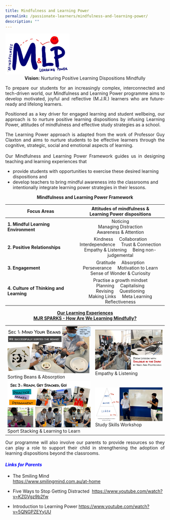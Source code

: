 ```yaml
---
title: Mindfulness and Learning Power
permalink: /passionate-learners/mindfulness-and-learning-power/
description: ""
---
```

<img src="/images/Passionate%20Learners/Mindfulness%20and%20Learning%20Power/MLP%20Logo.jpg" style="width:40%">

<center><b>Vision:</b>&nbsp;Nurturing Positive Learning Dispositions Mindfully</center>

<p style="text-align: justify;">To prepare our students for an increasingly complex, interconnected and tech-driven world, our Mindfulness and Learning Power programme aims to develop motivated, joyful and reflective (M.J.R.) learners who are future-ready and lifelong learners.</p>

<p style="text-align: justify;">Positioned as a key driver for engaged learning and student wellbeing, our approach is to nurture positive learning dispositions by infusing Learning Power, attitudes of mindfulness and effective study strategies as a school.</p>

<p style="text-align: justify;">The Learning Power approach is adapted from the work of Professor Guy Claxton and aims to nurture students to be effective learners through the cognitive, strategic, social and emotional aspects of learning.
<br><br>
Our Mindfulness and Learning Power Framework guides us in designing teaching and learning experiences that</p>

*   provide students with opportunities to exercise these desired learning dispositions and
*   develop teachers to bring mindful awareness into the classrooms and intentionally integrate learning power strategies in their lessons.

<center><b>Mindfulness and Learning Power Framework</b></center>

|             Focus Areas             | Attitudes of mindfulness &amp;<br>Learning Power dispositions         |
|--------|:-------------------:|
|  **1. Mindful Learning Environment**    |                                         Noticing<br>Managing Distraction<br>Awareness &amp; Attention                                          |
|  **2. Positive Relationships**          |             Kindness    &nbsp; &nbsp; Collaboration<br>Interdependence  &nbsp; &nbsp;   Trust &amp; Connection<br>  Empathy &amp; Listening   &nbsp; &nbsp;  Being non-judgemental           |
| **3. Engagement**                       |                    Gratitude &nbsp; &nbsp;   Absorption<br>       Perseverance &nbsp; &nbsp;   Motivation to Learn<br>  Sense of Wonder &amp; Curiosity                    |
| **4. Culture of Thinking and Learning** |   Practise a growth mindset<br>   Planning &nbsp; &nbsp;  Capitalising<br>    Revising  &nbsp; &nbsp;  Questioning<br>Making Links  &nbsp; &nbsp;  Meta Learning<br>Reflectiveness  |

<center><b><u>Our Learning Experiences<br>MJR SPARKS - How Are We Learning Mindfully?</u></b></center>
	
<table>
<tbody>
<tr>
	<td style="width:55%"><img src="/images/Passionate%20Learners/Mindfulness%20and%20Learning%20Power/Sorting%20Beans%20%20Absorption.jpg"><figcaption>Sorting Beans &amp; Absorption</figcaption></td>
	<td style="width:45%"><img src="/images/Passionate%20Learners/Mindfulness%20and%20Learning%20Power/Empathy%20%20Listening.jpg"><figcaption>Empathy &amp; Listening </figcaption></td>
</tr>
<tr>
	<td style="width:45%"><img src="/images/Passionate%20Learners/Mindfulness%20and%20Learning%20Power/Sport%20Stacking%20%20Learning%20to%20Learn.jpg"><figcaption>Sport Stacking &amp; Learning to Learn </figcaption></td>
	<td style="width:55%"><img src="/images/Passionate%20Learners/Mindfulness%20and%20Learning%20Power/Study%20Skills%20Workshop.jpg"><figcaption>Study Skills Workshop </figcaption></td>
</tr>
</tbody>
</table>

<p style="text-align: justify;">Our programme will also involve our parents to provide resources so they can play a role to support their child in strengthening the adoption of learning dispositions beyond the classrooms.</p>

#### <span style="color:#0000ff"> <b><i>Links for Parents</i></b> </span>

*   The Smiling Mind    
<a href="https://www.smilingmind.com.au/at-home" target="_blank">https://www.smilingmind.com.au/at-home</a>

*   Five Ways to Stop Getting Distracted&nbsp;
<a href="https://www.youtube.com/watch?v=KZGVgz9b2fw" target="_blank">https://www.youtube.com/watch?v=KZGVgz9b2fw</a>

*   Introduction to Learning Power
 <a href="https://www.youtube.com/watch?v=5QNGPZEYyUU" target="_blank">https://www.youtube.com/watch?v=5QNGPZEYyUU</a>